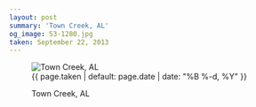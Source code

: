 ```yaml
---
layout: post
summary: 'Town Creek, AL'
og_image: 53-1280.jpg
taken: September 22, 2013
---
```


<figure class="post">
<img alt="Town Creek, AL" sizes="(min-width: 700px) 50vw, calc(100vw - 2rem)" src="{{ site.assets_url }}/53-640.jpg" srcset="{{ site.assets_url }}/53-1280.jpg 1280w, {{ site.assets_url }}/53-960.jpg 960w, {{ site.assets_url }}/53-640.jpg 640w, {{ site.assets_url }}/53-320.jpg 320w"/>
<figcaption>
<time>{{ page.taken | default: page.date | date: "%B %-d, %Y" }}</time>
<p>Town Creek, AL</p>
</figcaption>
</figure>
